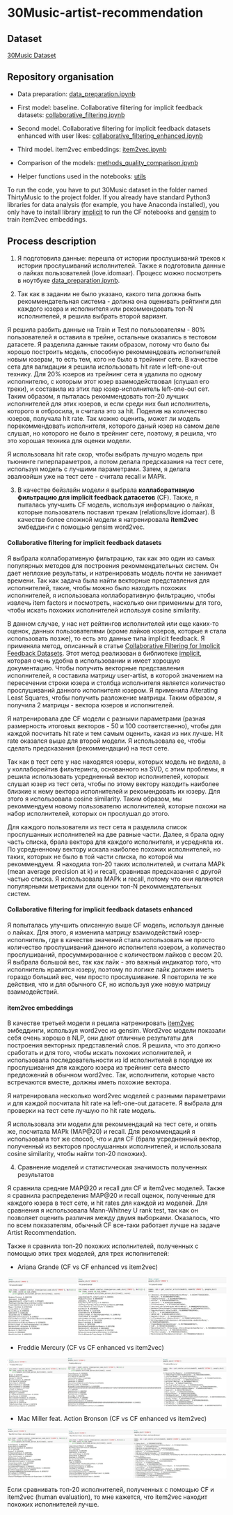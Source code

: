 # 30Music-artist-recommendation

## Dataset
[30Music Dataset](http://recsys.deib.polimi.it/datasets/)

## Repository organisation

* Data preparation: [data_preparation.ipynb](data_preparation.ipynb)

* First model: baseline. Collaborative filtering for implicit feedback datasets: [collaborative_filtering.ipynb](collaborative_filtering.ipynb)

* Second model. Collaborative filtering for implicit feedback datasets enhanced with user likes: [collaborative_filtering_enhanced.ipynb](collaborative_filtering_enhanced.ipynb)

* Third model. item2vec embeddings: [item2vec.ipynb](item2vec.ipynb)

* Comparison of the models: [methods_quality_comparison.ipynb](methods_quality_comparison.ipynb)

* Helper functions used in the notebooks: [utils](utils/)

To run the code, you have to put 30Music dataset in the folder named ThirtyMusic to the project folder. If you already have standard Python3 libraries for data analysis (for example, you have Anaconda installed), you only have to install library [implicit](https://github.com/benfred/implicit) to run the CF notebooks and [gensim](https://pypi.org/project/gensim/) to train item2vec embeddings. 


## Process description
1. Я подготовила данные: перешла от истории прослушиваний треков к истории прослушиваний исполнителей. Также я подготовила данные о лайках пользователей (love.idomaar). Процесс можно посмотреть в ноутбуке 
[data_preparation.ipynb](data_preparation.ipynb).

2. Так как в задании не было указано, какого типа должна быть рекоммендательная система - должна она оценивать рейтинги для каждого юзера и исполнителя или рекоммендовать топ-N исполнителей, я решила выбрать второй вариант. 

Я решила разбить данные на Train и Test по пользователям - 80% пользователей я оставила в трейне, остальные оказались в тестовом датасете. 
Я разделила данные таким образом, потому что было бы хорошо построить модель, способную рекоммендовать исполнителей новым юзерам, то есть тем, кого не было в трейнинг сете. В качестве сета для валидации я решила использовать hit rate и left-one-out технику. Для 20% юзеров из трейнинг сета я удалила по одному исполнителю, с которым этот юзер взаимодействовал (слушал его треки), и составила из этих пар юзер-исполнитель left-one-out сет. Таким образом, я пыталась рекоммендовать топ-20 лучших исполнителей для этих юзеров, и если среди них был исполнитель, которого я отбросила, я считала это за hit. Поделив на количество юзеров, получала hit rate.  Так можно оценить, может ли модель порекоммендовать исполнителя, которого даный юзер на самом деле слушал, но которого не было в трейнинг сете, поэтому, я решила, что это хорошая техника для оценки модели.

Я использовала hit rate скор, чтобы выбрать лучшую модель при тьюнинге гиперпараметров, а потом делала предсказания на тест сете, используя модель с лучшими параметрами. Затем, я делала эвалюэйшн уже на тест сете - считала recall и MAPk.


3. В качестве бейзлайн модели я выбрала **коллаборативную фильтрацию для implicit feedback датасетов** (CF). Также, я пыталась улучшить CF модель, используя информацию о лайках, которые пользователь поставил трекам (relations/love.idomaar). В качестве более сложной модели я натренировала **item2vec** эмбеддинги с помощью gensim word2vec.

#### Collaborative filtering for implicit feedback datasets

Я выбрала коллаборативную фильтрацию, так как это один из самых популярных методов для построения рекоммендательных систем. Он дает неплохие результаты, и натренировать модель почти не занимает времени. Так как задача была найти векторные представления для исполнителей, такие, чтобы можно было находить похожих исполнителей, я использовала коллаборативную фильтрацию, чтобы извлечь item factors и посмотреть, насколько они применимы для того, чтобы искать похожих исполнителей используя cosine similarity. 

   В данном случае, у нас нет рейтингов исполнителей или еще каких-то оценок, данных пользователями (кроме лайков юзеров, которые я стала использовать позже), то есть это данные типа implicit feedback. Я применяла метод, описанный в статье [Collaborative Filtering for Implicit Feedback Datasets](http://yifanhu.net/PUB/cf.pdf). Этот метод реализован в библиотеке [implicit](https://github.com/benfred/implicit), которая очень удобна в использовании и имеет хорошую документацию. Чтобы получить векторные представления исполнителей, я составила матрицу user-artist, в которой значением на пересечении строки юзера и столбца исполнителя является количество прослушиваний данного исполнителя юзером. Я применила Alterating Least Squares, чтобы получить разложение матрицы. Таким образом, я получила 2 матрицы - вектора юзеров и исполнителей. 

   Я натренировала две CF модели с разными параметрами (разная размерность итоговых векторов - 50 и 100 соответственно), чтобы для каждой посчитать hit rate и тем самым оценить, какая из них лучше. Hit rate оказался выше для второй модели. Я использовала ее, чтобы сделать предсказания (рекоммендации) на тест сете.  

Так как в тест сете у нас находятся юзеры, которых модель не видела, а у коллаборейтив фильтеринга, основанного на SVD, с этим проблемы, я решила использовать усредненный вектор исполнителей, которых слушал юзер из тест сета, чтобы по этому вектору находить наиболее близкие к нему вектора исполнителей и рекомендовать их юзеру. Для этого я использовала cosine similarity. Таким образом, мы рекоммендуем новому пользователю исполнителей, которые похожи на набор исполнителей, которых он прослушал до этого.

Для каждого пользователя из тест сета я разделила список прослушанных исполнителей на две равные части. Далее, я брала одну часть списка, брала вектора для каждого исполнителя, и усредняла их. По усредненному вектору искала наиболее похожих исполнителей, но таких, которых не было в той части списка, по которой мы рекоммендуем. Я находила топ-20 таких исполнителей, и считала  MAPk (mean average precision at k) и recall, сравнивая предсказания с другой частью списка. Я использовала MAPk и recall, потому что они являются популярными метриками для оценки топ-N рекоммендательных систем.

#### Collaborative filtering for implicit feedback datasets enhanced
Я попыталась улучшить описанную выше CF модель, используя данные о лайках. Для этого, я изменила матрицу взаимодействий юзер-исполнитель, где в качестве значений стала использовать не просто количество прослушиваний данного исполнителя юзером, а количество прослушиваний, просуммированное с количеством лайков с весом 20. Я выбрала большой вес, так как лайк - это важный индикатор того, что исполнитель нравится юзеру, поэтому по логике лайк должен иметь гораздо больший вес, чем просто прослушивание. Я повторила те же действия, что и для обычного CF, но используя уже новую матрицу взаимодействий.



#### item2vec embeddings

В качестве третьей модели я решила натренировать [item2vec](https://arxiv.org/vc/arxiv/papers/1603/1603.04259v2.pdf) эмбеддинги, используя word2vec из gensim. Word2vec модели показали себя очень хорошо в NLP, они дают отличные результаты для построения векторных представлений слов. Я решила, что это должно сработать и для того, чтобы искать похожих исполнителей, и использовала последовательности из id исполнителей в порядке их прослушивания для каждого юзера из трейнинг сета вместо предложений в обычном word2vec. Так, исполнители, которые часто встречаются вместе, должны иметь похожие вектора. 

Я натренировала несколько word2vec моделей с разными параметрами и для каждой посчитала hit rate на left-one-out датасете. Я выбрала для проверки на тест сете лучшую по hit rate модель.

Я использовала эти модели для рекоммендаций на тест сете, и опять же, посчитала MAPk (MAP@20) и recall. Для рекоммендаций я использовала тот же способ, что и для CF (брала усредненный вектор, полученный из векторов прослушанных исполнителей, и использовала cosine similarity, чтобы найти топ-20 похожих).


4. Сравнение моделей и статистическая значимость полученных результатов

Я сравнила средние MAP@20 и recall для CF и item2vec моделей. Также я сравнила распределения MAP@20 и recall оценок, полученные для каждого юзера в тест сете, и hit rates для каждой из моделей. Для сравнения я использовала Mann-Whitney U rank test, так как он позволяет оценить различия между двумя выборками. Оказалось, что по всем показателям, обычный CF все-таки работает лучше на задаче Artist Recommendation.

Также я сравнила топ-20 похожих исполнителей, полученных с помощью этих трех моделей, для трех исполнителей:

* Ariana Grande (CF vs CF enhanced vs item2vec)

![Similar to Ariana Grande: CF vs item2vec](images/1_joined.jpeg)

* Freddie Mercury (CF vs CF enhanced vs item2vec)

![Similar to Freddie Mercury: CF vs item2vec](images/2_joined.jpeg)

* Mac Miller feat. Action Bronson (CF vs CF enhanced vs item2vec)

![Similar to Mac Miller feat. Action Bronson: CF vs item2vec](images/3_joined.jpeg)


Если сравнивать топ-20 исполнителей, полученных с помощью CF и item2vec (human evaluation), то мне кажется, что item2vec находит похожих исполнителей лучше. 











